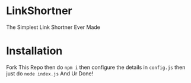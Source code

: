 # LinkShortner
 The Simplest Link Shortner Ever Made
# Installation
Fork This Repo
then do `npm i`
then configure the details in `config.js`
then just do `node index.js` And Ur Done!
